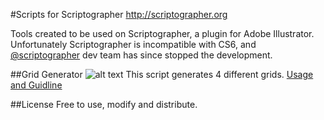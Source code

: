 #Scripts for Scriptographer
http://scriptographer.org

Tools created to be used on Scriptographer, a plugin for Adobe Illustrator. Unfortunately Scriptographer is incompatible with CS6, and [@scriptographer](https://twitter.com/scriptographer) dev team has since stopped the development.

##Grid Generator
![alt text](scriptographer-legacy-scripts/master/img/grid_gen.png)
This script generates 4 different grids.
[Usage and Guidline](http://scriptographer.org/scripts/general-scripts/grid-generator)

##License
Free to use, modify and distribute.